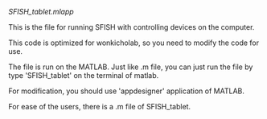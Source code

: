 *SFISH_tablet.mlapp*

This is the file for running SFISH with controlling devices on the computer.

This code is optimized for wonkicholab, so you need to modify the code for use.

The file is run on the MATLAB. 
Just like .m file, you can just run the file by type 'SFISH_tablet' on the terminal of matlab.

For modification, you should use 'appdesigner' application of MATLAB.

For ease of the users, there is a .m file of SFISH_tablet.
